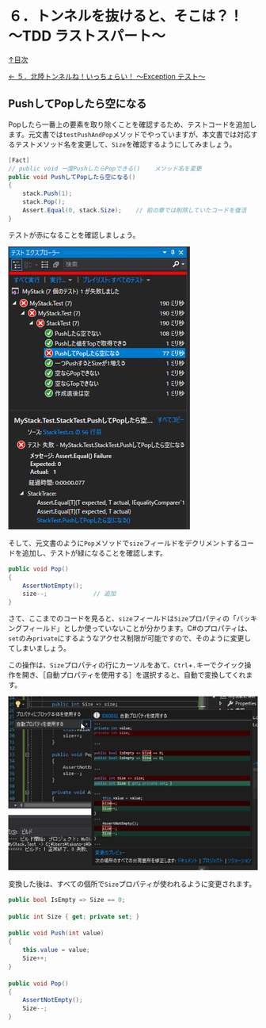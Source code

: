 ６．トンネルを抜けると、そこは？！ ～TDD ラストスパート～
=====

[↑目次](../README.md "目次")

[← ５．北陸トンネルね！いっちょらい！ ～Exception テスト～](05.md "５．北陸トンネルね！いっちょらい！ ～Exception テスト～")

PushしてPopしたら空になる
-----

Popしたら一番上の要素を取り除くことを確認するため、テストコードを追加します。元文書では`testPushAndPop`メソッドでやっていますが、本文書では対応するテストメソッド名を変更して、`Size`を確認するようにしてみましょう。

```csharp
[Fact]
// public void 一度PushしたらPopできる()    メソッド名を変更
public void PushしてPopしたら空になる()
{
    stack.Push(1);
    stack.Pop();
    Assert.Equal(0, stack.Size);    // 前の章では削除していたコードを復活
}
```

テストが赤になることを確認しましょう。

![サイズが0になるテストが赤](images/06-01.png)

そして、元文書のように`Pop`メソッドで`size`フィールドをデクリメントするコードを追加し、テストが緑になることを確認します。

```csharp
public void Pop()
{
    AssertNotEmpty();
    size--;             // 追加
}
```

さて、ここまでのコードを見ると、`size`フィールドは`Size`プロパティの「バッキングフィールド」としか使っていないことが分かります。C#のプロパティは、`set`のみ`private`にするようなアクセス制限が可能ですので、そのように変更してしまいましょう。

この操作は、`Size`プロパティの行にカーソルをあて、`Ctrl`+`.`キーでクイック操作を開き、［自動プロパティを使用する］を選択すると、自動で変換してくれます。

![自動プロパティを使用する](images/06-02.png)

変換した後は、すべての個所で`Size`プロパティが使われるように変更されます。

```csharp
public bool IsEmpty => Size == 0;

public int Size { get; private set; }

public void Push(int value)
{
    this.value = value;
    Size++;
}

public void Pop()
{
    AssertNotEmpty();
    Size--;
}
```